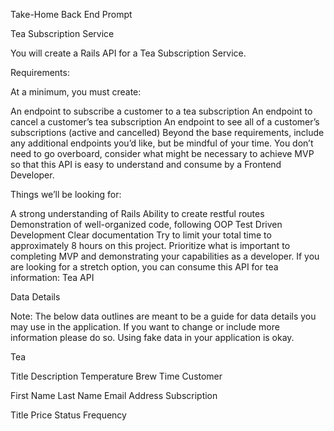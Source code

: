 Take-Home Back End Prompt

Tea Subscription Service

You will create a Rails API for a Tea Subscription Service.

Requirements:

At a minimum, you must create:

An endpoint to subscribe a customer to a tea subscription
An endpoint to cancel a customer’s tea subscription
An endpoint to see all of a customer’s subscriptions (active and cancelled)
Beyond the base requirements, include any additional endpoints you’d like, but be mindful of your time. You don’t need to go overboard, consider what might be necessary to achieve MVP so that this API is easy to understand and consume by a Frontend Developer.

Things we’ll be looking for:

A strong understanding of Rails
Ability to create restful routes
Demonstration of well-organized code, following OOP
Test Driven Development
Clear documentation
Try to limit your total time to approximately 8 hours on this project. Prioritize what is important to completing MVP and demonstrating your capabilities as a developer. If you are looking for a stretch option, you can consume this API for tea information: Tea API

Data Details

Note: The below data outlines are meant to be a guide for data details you may use in the application. If you want to change or include more information please do so. Using fake data in your application is okay.

Tea

Title
Description
Temperature
Brew Time
Customer

First Name
Last Name
Email
Address
Subscription

Title
Price
Status
Frequency

